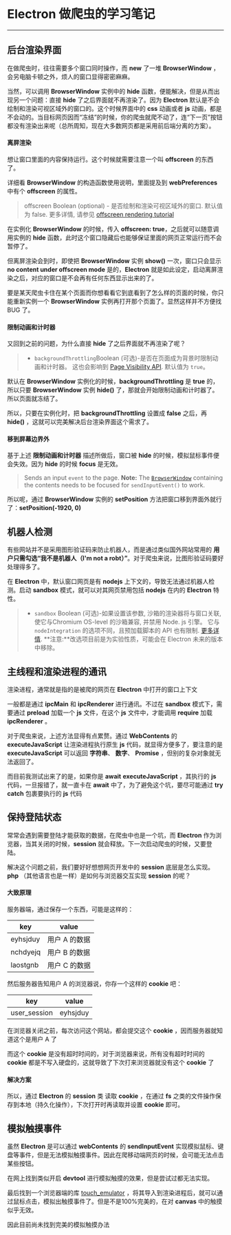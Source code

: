 # Electron 做爬虫的学习笔记

------

## 后台渲染界面

在做爬虫时，往往需要多个窗口同时操作，而 **new** 了一堆 **BrowserWindow** ，会另电脑卡顿之外，烦人的窗口显得密密麻麻。

当然，可以调用 **BrowserWindow**  实例中的 **hide** 函数，便能解决，但是从而出现另一个问题：直接 **hide** 了之后界面就不再渲染了。因为 **Electron** 默认是不会绘制和渲染可视区域外的窗口的。这个时候界面中的 **css** 动画或者 **js** 动画，都是不会动的。当目标网页因而“冻结”的时候，你的爬虫就爬不动了，连“下一页”按钮都没有渲染出来呢（总所周知，现在大多数网页都是采用前后端分离的方案）。

#### 离屏渲染

想让窗口里面的内容保持运行。这个时候就需要注意一个叫 **offscreen** 的东西了。

详细看 **BrowserWindow** 的构造函数使用说明，里面提及到 **webPreferences** 中有个 **offscreen** 的属性。

> offscreen Boolean (optional) - 是否绘制和渲染可视区域外的窗口. 默认值为 false. 更多详情, 请参见 [offscreen rendering tutorial](<https://electronjs.org/docs/tutorial/offscreen-rendering>) 

在实例化 **BrowserWindow** 的时候，传入 **offscreen: true**，之后就可以随意调用实例的 **hide** 函数，此时这个窗口隐藏后也能够保证里面的网页正常运行而不会暂停了。

但离屏渲染会到时，即使把 **BrowserWindow** 实例 **show()** 一次，窗口只会显示 **no content under offscreen mode** 是的，**Electron** 就是如此设定，启动离屏渲染之后，对应的窗口是不会再有任何东西显示出来的了。

要是某天爬虫卡住在某个页面而你想看看它到底看到了怎么样的页面的时候，你只能重新实例一个 **BrowserWindow** 实例再打开那个页面了。显然这样并不方便找 BUG 了。

#### 限制动画和计时器

又回到之前的问题，为什么直接 **hide** 了之后界面就不再渲染了呢？

> - `backgroundThrottling`Boolean (可选)-是否在页面成为背景时限制动画和计时器。 这也会影响到 [Page Visibility API](https://electronjs.org/docs/api/browser-window#page-visibility). 默认值为 `true`。

默认在 **BrowserWindow** 实例化的时候，**backgroundThrottling** 是 **true** 的，所以只要 **BrowserWindow** 实例 **hide()** 了，那就会开始限制动画和计时器了。所以页面就冻结了。

所以，只要在实例化时，把 **backgroundThrottling** 设置成 **false** 之后，再 **hide()** ，这就可以完美解决后台渲染界面这个需求了。

#### 移到屏幕边界外

基于上述 **限制动画和计时器** 描述所做后，窗口被 **hide** 的时候，模拟鼠标事件便会失效。因为 **hide** 的时候 **focus** 是无效。

> Sends an input `event` to the page. **Note:** The [`BrowserWindow`](https://electronjs.org/docs/api/browser-window) containing the contents needs to be focused for `sendInputEvent()` to work.

所以呢，通过 **BrowserWindow** 实例的 **setPosition** 方法把窗口移到界面外就行了：**setPosition(-1920, 0)**



## 机器人检测

有些网站并不是采用图形验证码来防止机器人，而是通过类似国外网站常用的 **用户只需勾选“我不是机器人（I'm not a robt）”**。对于爬虫来说，比图形验证码要好处理得多了。

在 **Electron** 中，默认窗口网页是有 **nodejs** 上下文的，导致无法通过机器人检测。启动 **sandbox** 模式，就可以对其网页禁用包括 **nodejs** 在内的 **Electron** 特性。

> - `sandbox` Boolean (可选)-如果设置该参数, 沙箱的渲染器将与窗口关联, 使它与Chromium OS-level 的沙箱兼容, 并禁用 Node. js 引擎。 它与 `nodeIntegration` 的选项不同，且预加载脚本的 API 也有限制. [更多详情](https://electronjs.org/docs/api/sandbox-option). **注意:**改选项目前是为实验性质，可能会在 Electron 未来的版本中移除。



## 主线程和渲染进程的通讯

渲染进程，通常就是指的是被爬的网页在 **Electron** 中打开的窗口上下文

一般都是通过 **ipcMain** 和 **ipcRenderer** 进行通讯。不过在 **sandbox** 模式下，需要通过 **preload** 加载一个 **js** 文件，在这个 **js** 文件中，才能调用 **require** 加载 **ipcRenderer** 。

对于爬虫来说，上述方法显得有点累赘。通过 **WebContents** 的 **executeJavaScript** 让渲染进程执行原生 **js** 代码，就显得方便多了，要注意的是 **executeJavaScript** 可以返回 **字符串**、 **数字**、 **Promise** ，但别的复杂对象就无法返回了。

而目前我测试出来了的是，如果你是 **await** **executeJavaScript** ，其执行的 **js** 代码，一旦报错了，就一直卡在 **await** 中了，为了避免这个坑，要尽可能通过 **try catch** 包裹要执行的 **js** 代码



## 保持登陆状态

常常会遇到需要登陆才能获取的数据，在爬虫中也是一个坑，而 **Electron** 作为浏览器，当其关闭的时候，**session** 就会释放。下一次启动爬虫的时候，又要登陆。 

解决这个问题之前，我们要好好想想网页开发中的 **session** 底层是怎么实现。**php** （其他语言也是一样）是如何与浏览器交互实现 **session** 的呢？

#### 大致原理

服务器端，通过保存一个东西，可能是这样的：

| key      | value         |
| -------- | ------------- |
| eyhsjduy | 用户 A 的数据 |
| nchdyejq | 用户 B 的数据 |
| laostgnb | 用户 C 的数据 |

然后服务器告知用户 A 的浏览器说，你存一个这样的 **cookie** 吧：

| key          | value    |
| ------------ | -------- |
| user_session | eyhsjduy |

在浏览器关闭之前，每次访问这个网站，都会提交这个 **cookie** ，因而服务器就知道这个是用户 A 了

而这个 **cookie** 是没有超时时间的，对于浏览器来说，所有没有超时时间的 **cookie** 都是不写入硬盘的，这就导致了下次打来浏览器就没有这个 **cookie** 了

#### 解决方案

所以，通过 **Electron** 的 **session** 类 读取 **cookie** ，在通过 **fs** 之类的文件操作保存到本地（持久化操作），下次打开时再读取并设置 **cookie** 即可。



## 模拟触摸事件

虽然 **Electron** 是可以通过 **webContents** 的 **sendInputEvent** 实现模拟鼠标、键盘等事件，但是无法模拟触摸事件。因此在爬移动端网页的时候，会可能无法点击某些按钮。

在网上找到类似开启 **devtool** 进行模拟触摸的效果，但是尝试过都无法实现。

最后找到一个浏览器端的库 [touch_emulator](https://github.com/hammerjs/touchemulator) ，将其导入到渲染进程后，就可以通过鼠标点击，模拟出触摸事件了。但是不是100%完美的，在对 **canvas** 中的触摸似乎无效。

因此目前尚未找到完美的模拟触摸办法


